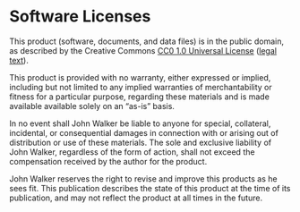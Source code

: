 # Software Licenses

This product (software, documents, and data files) is in the public
domain, as described by the Creative Commons
[CC0 1.0 Universal
License](https://creativecommons.org/publicdomain/zero/1.0/)
([legal text](https://creativecommons.org/publicdomain/zero/1.0/legalcode)).

This product is provided with no warranty, either expressed or implied,
including but not limited to any implied warranties of merchantability
or fitness for a particular purpose, regarding these materials and is
made available available solely on an “as-is” basis.

In no event shall John Walker be liable to anyone for special,
collateral, incidental, or consequential damages in connection with or
arising out of distribution or use of these materials.  The sole and
exclusive liability of John Walker, regardless of the form of action,
shall not exceed the compensation received by the author for the
product.

John Walker reserves the right to revise and improve this products as
he sees fit.  This publication describes the state of this product at
the time of its publication, and may not reflect the product at all
times in the future.
